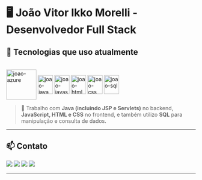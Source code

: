 # 🖥️ João Vitor Ikko Morelli - Desenvolvedor Full Stack

## 🚀 Tecnologias que uso atualmente

<div style="display: inline_block"><br>
  <img align="center" alt="joao-azure" height="80" width="80" src="https://cdn.jsdelivr.net/gh/devicons/devicon/icons/azure/azure-original-wordmark.svg">
  <img align="center" alt="joao-java" height="50" width="40" src="https://cdn.jsdelivr.net/gh/devicons/devicon/icons/java/java-original-wordmark.svg">
  <img align="center" alt="joao-javascript" height="50" width="40" src="https://cdn.jsdelivr.net/gh/devicons/devicon/icons/javascript/javascript-original.svg">
  <img align="center" alt="joao-html" height="50" width="40" src="https://cdn.jsdelivr.net/gh/devicons/devicon/icons/html5/html5-original-wordmark.svg">
  <img align="center" alt="joao-css" height="50" width="40" src="https://cdn.jsdelivr.net/gh/devicons/devicon/icons/css3/css3-original-wordmark.svg">
  <img align="center" alt="joao-sql" height="50" width="40" src="https://cdn.jsdelivr.net/gh/devicons/devicon/icons/mysql/mysql-original-wordmark.svg">
</div>

> 💼 Trabalho com **Java (incluindo JSP e Servlets)** no backend, **JavaScript, HTML e CSS** no frontend, e também utilizo **SQL** para manipulação e consulta de dados.

---

## 📫 Contato

<div>
  <a href="mailto:joaovim1999@gmail.com"><img src="https://img.shields.io/badge/-Gmail-%23333?style=for-the-badge&logo=gmail&logoColor=white"></a>
  <a href="https://www.linkedin.com/in/joão-vitor-ikko-morelli-16a18b196/"><img src="https://img.shields.io/badge/-LinkedIn-%230077B5?style=for-the-badge&logo=linkedin&logoColor=white"></a>
  <a href="https://www.facebook.com/joaovitorim/"><img src="https://img.shields.io/badge/Facebook-1877F2?style=for-the-badge&logo=facebook&logoColor=white"></a>
  <a href="https://drive.google.com/file/d/12o6dy9RGBDPV9jNtqRA300kW84MCfpMu/view?usp=sharing"><img src="https://img.shields.io/badge/-Curr%C3%ADculo-%23EA4335?style=for-the-badge&logo=resume&logoColor=white"></a>
</div>

---
